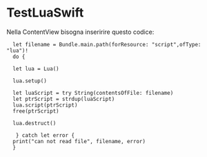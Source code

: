 # TestLuaSwift
Nella ContentView bisogna inseririre questo codice:


                             
      let filename = Bundle.main.path(forResource: "script",ofType: "lua")!
      do {

      let lua = Lua()

      lua.setup()

      let luaScript = try String(contentsOfFile: filename)
      let ptrScript = strdup(luaScript)
      lua.script(ptrScript)
      free(ptrScript)

      lua.destruct()

       } catch let error {
      print("can not read file", filename, error)
      }
